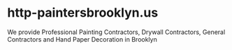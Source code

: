 # http-paintersbrooklyn.us
We provide Professional Painting Contractors, Drywall Contractors, General Contractors and Hand Paper Decoration in Brooklyn
